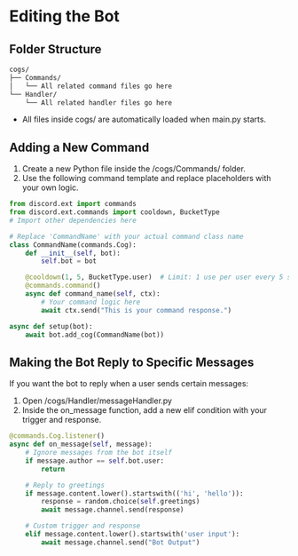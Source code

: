 # Editing the Bot
## Folder Structure
```bash
cogs/
├── Commands/
│   └── All related command files go here
└── Handler/
    └── All related handler files go here
```
- All files inside cogs/ are automatically loaded when main.py starts.

## Adding a New Command
1. Create a new Python file inside the /cogs/Commands/ folder.
2. Use the following command template and replace placeholders with your own logic.
```python
from discord.ext import commands
from discord.ext.commands import cooldown, BucketType
# Import other dependencies here

# Replace 'CommandName' with your actual command class name
class CommandName(commands.Cog):
    def __init__(self, bot):
        self.bot = bot

    @cooldown(1, 5, BucketType.user)  # Limit: 1 use per user every 5 seconds
    @commands.command()
    async def command_name(self, ctx):
        # Your command logic here
        await ctx.send("This is your command response.")

async def setup(bot):
    await bot.add_cog(CommandName(bot))
```

## Making the Bot Reply to Specific Messages
If you want the bot to reply when a user sends certain messages:
1. Open /cogs/Handler/messageHandler.py
2. Inside the on_message function, add a new elif condition with your trigger and response.
```python
@commands.Cog.listener()
async def on_message(self, message):
    # Ignore messages from the bot itself
    if message.author == self.bot.user:
        return

    # Reply to greetings
    if message.content.lower().startswith(('hi', 'hello')):
        response = random.choice(self.greetings)
        await message.channel.send(response)

    # Custom trigger and response
    elif message.content.lower().startswith('user input'):
        await message.channel.send("Bot Output")
```

